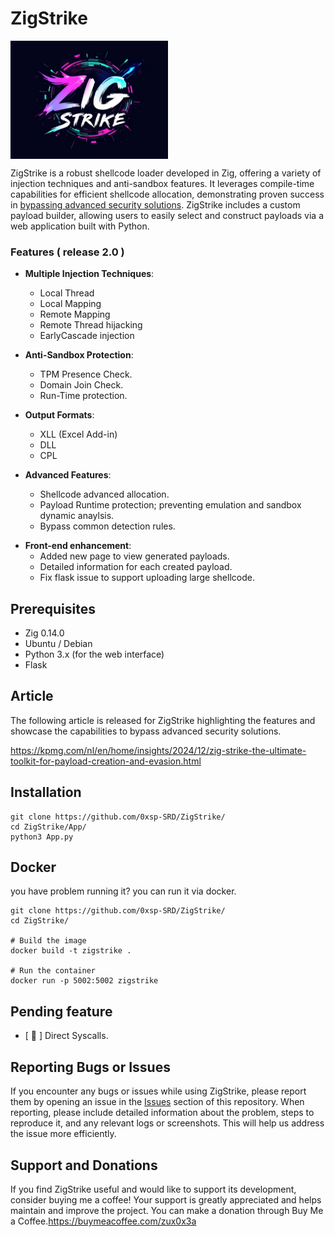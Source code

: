 # ZigStrike

<img src="https://github.com/0xsp-SRD/0xsp.com/blob/main/images/3e209efa-4228-4119-b9dc-590a0aa183cb.jpeg" width=50% height=50% align="center">


ZigStrike is a robust shellcode loader developed in Zig, offering a variety of injection techniques and anti-sandbox features. It leverages compile-time capabilities for efficient shellcode allocation, demonstrating proven success in [bypassing advanced security solutions](https://kpmg.com/nl/en/home/insights/2024/12/zig-strike-the-ultimate-toolkit-for-payload-creation-and-evasion.html). ZigStrike includes a custom payload builder, allowing users to easily select and construct payloads via a web application built with Python.


### Features ( release 2.0 )

- **Multiple Injection Techniques**:
  - Local Thread 
  - Local Mapping
  - Remote Mapping
  - Remote Thread hijacking
  - EarlyCascade injection 

- **Anti-Sandbox Protection**:
  - TPM Presence Check.
  - Domain Join Check.
  - Run-Time protection.

- **Output Formats**:
  - XLL (Excel Add-in)
  - DLL
  - CPL

- **Advanced Features**:
  - Shellcode advanced allocation. 
  - Payload Runtime protection; preventing emulation and sandbox dynamic anaylsis.  
  - Bypass common detection rules.
* **Front-end enhancement**:
  - Added new page to view generated payloads. 
  - Detailed information for each created payload. 
  - Fix flask issue to support uploading large shellcode. 

## Prerequisites

- Zig 0.14.0
- Ubuntu / Debian 
- Python 3.x (for the web interface)
- Flask

## Article 

The following article is released for ZigStrike highlighting the features and showcase the capabilities to bypass advanced security solutions. 

https://kpmg.com/nl/en/home/insights/2024/12/zig-strike-the-ultimate-toolkit-for-payload-creation-and-evasion.html


## Installation 

```
git clone https://github.com/0xsp-SRD/ZigStrike/
cd ZigStrike/App/ 
python3 App.py 
```

## Docker 
you have problem running it? you can run it via docker. 

```
git clone https://github.com/0xsp-SRD/ZigStrike/
cd ZigStrike/

# Build the image
docker build -t zigstrike .

# Run the container
docker run -p 5002:5002 zigstrike

```
## Pending feature 
* [ 🔺 ] Direct Syscalls. 

## Reporting Bugs or Issues

If you encounter any bugs or issues while using ZigStrike, please report them by opening an issue in the [Issues](https://github.com/0xsp-SRD/ZigStrike/issues) section of this repository. When reporting, please include detailed information about the problem, steps to reproduce it, and any relevant logs or screenshots. This will help us address the issue more efficiently.


## Support and Donations
If you find ZigStrike useful and would like to support its development, consider buying me a coffee! Your support is greatly appreciated and helps maintain and improve the project. You can make a donation through Buy Me a Coffee.https://buymeacoffee.com/zux0x3a
